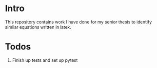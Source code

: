 # Intro

This repository contains work I have done for my senior thesis to identify similar equations written in latex.

# Todos

1. Finish up tests and set up pytest
